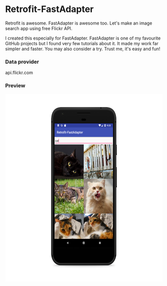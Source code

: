 # Retrofit-FastAdapter
Retrofit is awesome. FastAdapter is awesome too. Let's make an image search app using free Flickr API.

I created this especially for FastAdapter. FastAdapter is one of my favourite GitHub projects but I found very few tutorials about it. It made my work far simpler and faster. You may also consider a try. Trust me, it's easy and fun!


### Data provider
api.flickr.com


### Preview
<img src="screenshot_new.png" alt="Screenshot" width= "600" height= "600"/>
